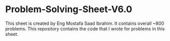 # Problem-Solving-Sheet-V6.0
This sheet is created by Eng Mostafa Saad Ibrahim. 
It contains overall ~800 problems.
This repository contains the code that I wrote for problems in this sheet.
